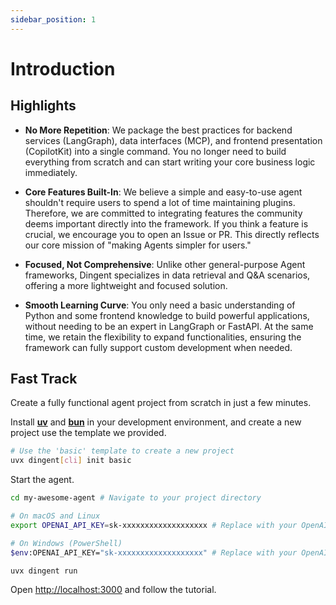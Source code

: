 ```yaml
---
sidebar_position: 1
---
```


# Introduction

## Highlights
* **No More Repetition**: We package the best practices for backend services (LangGraph), data interfaces (MCP), and frontend presentation (CopilotKit) into a single command. You no longer need to build everything from scratch and can start writing your core business logic immediately.

* **Core Features Built-In**: We believe a simple and easy-to-use agent shouldn't require users to spend a lot of time maintaining plugins. Therefore, we are committed to integrating features the community deems important directly into the framework. If you think a feature is crucial, we encourage you to open an Issue or PR. This directly reflects our core mission of "making Agents simpler for users."

* **Focused, Not Comprehensive**: Unlike other general-purpose Agent frameworks, Dingent specializes in data retrieval and Q\&A scenarios, offering a more lightweight and focused solution.

* **Smooth Learning Curve**: You only need a basic understanding of Python and some frontend knowledge to build powerful applications, without needing to be an expert in LangGraph or FastAPI. At the same time, we retain the flexibility to expand functionalities, ensuring the framework can fully support custom development when needed.

## Fast Track

Create a fully functional agent project from scratch in just a few minutes.


Install [**uv**](https://docs.astral.sh/uv/getting-started/installation/) and [**bun**](https://bun.com/docs/installation) in your development environment, and create a new project use the template we provided.

```bash
# Use the 'basic' template to create a new project
uvx dingent[cli] init basic
```

Start the agent.
```bash
cd my-awesome-agent # Navigate to your project directory

# On macOS and Linux
export OPENAI_API_KEY=sk-xxxxxxxxxxxxxxxxxxx # Replace with your OpenAI API Key

# On Windows (PowerShell)
$env:OPENAI_API_KEY="sk-xxxxxxxxxxxxxxxxxxx" # Replace with your OpenAI API Key

uvx dingent run
```

Open  [http://localhost:3000](http://localhost:3000) and follow the tutorial.
